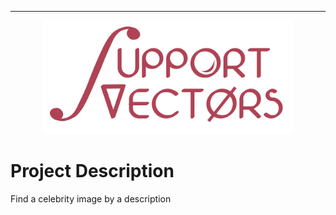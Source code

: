 

---
<center>
<img src="images/logo-poster-transparent.png" width=400px style="opacity:0.8">
</center>


# Project Description

Find a celebrity image by a description
